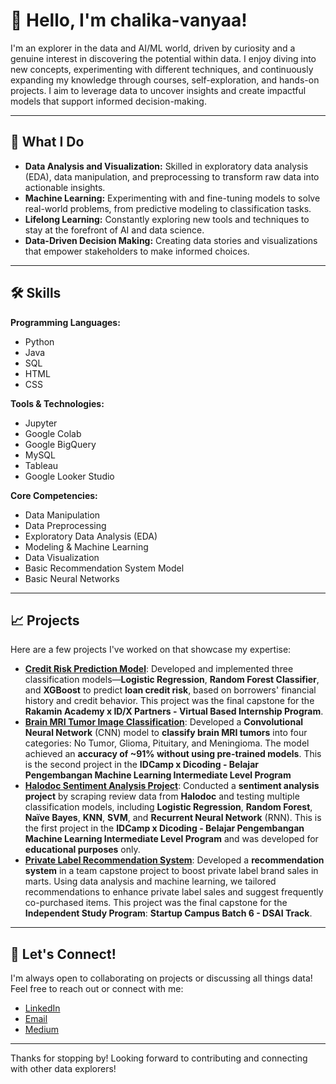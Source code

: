 # 👋 Hello, I'm chalika-vanyaa!

I'm an explorer in the data and AI/ML world, driven by curiosity and a genuine interest in discovering the potential within data. I enjoy diving into new concepts, experimenting with different techniques, and continuously expanding my knowledge through courses, self-exploration, and hands-on projects. I aim to leverage data to uncover insights and create impactful models that support informed decision-making.

---

## 🌱 What I Do

- **Data Analysis and Visualization:** Skilled in exploratory data analysis (EDA), data manipulation, and preprocessing to transform raw data into actionable insights.
- **Machine Learning:** Experimenting with and fine-tuning models to solve real-world problems, from predictive modeling to classification tasks.
- **Lifelong Learning:** Constantly exploring new tools and techniques to stay at the forefront of AI and data science.
- **Data-Driven Decision Making:** Creating data stories and visualizations that empower stakeholders to make informed choices.

---

## 🛠️ Skills

**Programming Languages:**
- Python
- Java
- SQL
- HTML
- CSS

**Tools & Technologies:**
- Jupyter
- Google Colab
- Google BigQuery
- MySQL
- Tableau
- Google Looker Studio

**Core Competencies:**
- Data Manipulation
- Data Preprocessing
- Exploratory Data Analysis (EDA)
- Modeling & Machine Learning
- Data Visualization
- Basic Recommendation System Model
- Basic Neural Networks

---

## 📈 Projects

Here are a few projects I've worked on that showcase my expertise:
- **[Credit Risk Prediction Model](https://github.com/chalika-vanyaa/Credit_Risk_Prediction_Model)**: Developed and implemented three classification models—**Logistic Regression**, **Random Forest Classifier**, and **XGBoost** to predict **loan credit risk**, based on borrowers' financial history and credit behavior.
  This project was the final capstone for the **Rakamin Academy x ID/X Partners - Virtual Based Internship Program**.
- **[Brain MRI Tumor Image Classification](https://github.com/chalika-vanyaa/Brain_Tumor_MRI_Image_Classification_Project)**: Developed a **Convolutional Neural Network** (CNN) model to **classify brain MRI tumors** into four categories: No Tumor, Glioma, Pituitary, and Meningioma. The model achieved an **accuracy of ~91% without using pre-trained models**.
  This is the second project in the **IDCamp x Dicoding - Belajar Pengembangan Machine Learning Intermediate Level Program**
- **[Halodoc Sentiment Analysis Project](https://github.com/chalika-vanyaa/Halodoc_Sentiment_Analysis_Project)**: Conducted a **sentiment analysis project** by scraping review data from **Halodoc** and testing multiple classification models, including **Logistic Regression**, **Random Forest**, **Naïve Bayes**, **KNN**, **SVM**, and **Recurrent Neural Network** (RNN). 
  This is the first project in the **IDCamp x Dicoding - Belajar Pengembangan Machine Learning Intermediate Level Program** and was developed for **educational purposes** only.
- **[Private Label Recommendation System](https://github.com/chalika-vanyaa/StartupCampus-Final_Project/tree/main)**: Developed a **recommendation system** in a team capstone project to boost private label brand sales in marts.
  Using data analysis and machine learning, we tailored recommendations to enhance private label sales and suggest frequently co-purchased items.
  This project was the final capstone for the **Independent Study Program**: **Startup Campus Batch 6 - DSAI Track**.

---

## 🤖 Let's Connect!

I'm always open to collaborating on projects or discussing all things data! Feel free to reach out or connect with me:

- [LinkedIn](https://www.linkedin.com/in/chalikavanya/)
- [Email](mailto:chalikavanya@gmail.com)
- [Medium](https://medium.com/@chalikavanya)

---

Thanks for stopping by! Looking forward to contributing and connecting with other data explorers!

